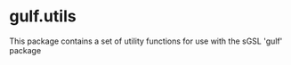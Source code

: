 # gulf.utils
This package contains a set of utility functions for use with the sGSL 'gulf' package

## 


